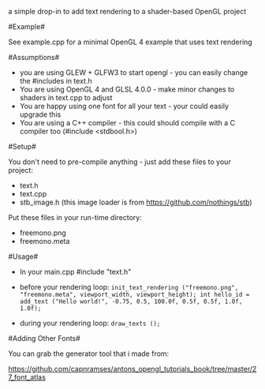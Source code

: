 a simple drop-in to add text rendering to a shader-based OpenGL project

#Example#

See example.cpp for a minimal OpenGL 4 example that uses text rendering

#Assumptions#

* you are using GLEW + GLFW3 to start opengl - you can easily change the #includes in text.h
* You are using OpenGL 4 and GLSL 4.0.0 - make minor changes to shaders in text.cpp to adjust
* You are happy using one font for all your text - your could easily upgrade this
* You are using a C++ compiler - this could should compile with a C compiler too (#include <stdbool.h>)

#Setup#

You don't need to pre-compile anything - just add these files to your project:
* text.h
* text.cpp
* stb_image.h (this image loader is from https://github.com/nothings/stb)

Put these files in your run-time directory:
* freemono.png
* freemono.meta

#Usage#

* In your main.cpp #include "text.h"
* before your rendering loop:
`
init_text_rendering ("freemono.png", "freemono.meta", viewport_width, viewport_height);
int hello_id = add_text ("Hello world!", -0.75, 0.5, 100.0f, 0.5f, 0.5f, 1.0f, 1.0f);
`

* during your rendering loop:
`draw_texts ();`

#Adding Other Fonts#

You can grab the generator tool that i made from:

https://github.com/capnramses/antons_opengl_tutorials_book/tree/master/27_font_atlas

